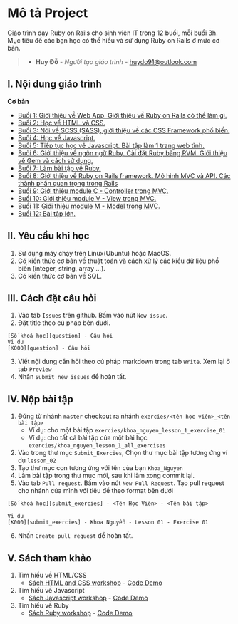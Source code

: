 # Mô tả Project

Giáo trình dạy Ruby on Rails cho sinh viên IT trong 12 buổi, mỗi buổi 3h. Mục tiêu để các bạn học có thể hiểu và sử dụng Ruby on Rails ở mức cơ bản.

> * **Huy Đỗ** - *Người tạo giáo trình* - [huydo91@outlook.com](mailto:huydo91@outlook.com)


## I. Nội dung giáo trình

**Cơ bản**

- [Buổi 1: Giới thiệu về Web App. Giới thiệu về Ruby on Rails có thể làm gì.](./Lessons/Basic/lesson_01/lesson.md)
- [Buổi 2: Học về HTML và CSS.](./Lessons/Basic/lesson_02/lesson.md)
- [Buổi 3: Nói về SCSS (SASS), giới thiệu về các CSS Framework phổ biến.](./Lessons/Basic/lesson_03/lesson.md)
- [Buổi 4: Học về Javascript.](./Lessons/Basic/lesson_04/lesson.md)
- [Buổi 5: Tiếp tục học về Javascript. Bài tập làm 1 trang web tĩnh.](./Lessons/Basic/lesson_05/lesson.md)
- [Buỏi 6: Giới thiệu về ngôn ngữ Ruby. Cài đặt Ruby bằng RVM. Giới thiệu về Gem và cách sử dụng.](./Lessons/Basic/lesson_06/lesson.md)
- [Buổi 7: Làm bài tập về Ruby.](./Lessons/Basic/lesson_07/lesson.md)
- [Buổi 8: Giới thiệu về Ruby on Rails framework. Mô hình MVC và API. Các thành phần quan trọng trong Rails](./Lessons/Basic/lesson_08/lesson.md)
- [Buổi 9: Giới thiệu module C - Controller trong MVC.](./Lessons/Basic/lesson_09/lesson.md)
- [Buổi 10: Giới thiệu module V - View trong MVC.](./Lessons/Basic/lesson_10/lesson.md)
- [Buổi 11: Giới thiệu module M - Model trong MVC.](./Lessons/Basic/lesson_11/lesson.md)
- [Buổi 12: Bài tập lớn.](./Lessons/Basic/lesson_12/lesson.md)


## II. Yêu cầu khi học

1. Sử dụng máy chạy trên Linux(Ubuntu) hoặc MacOS.
2. Có kiến thức cơ bản về thuật toán và cách xử lý các kiểu dữ liệu phổ biến (integer, string, array ...).
3. Có kiến thức cơ bản về SQL.


## III. Cách đặt câu hỏi

1. Vào tab `Issues` trên github. Bấm vào nút `New issue`.
2. Đặt title theo cú pháp bên dưới.
```
[Số khoá học][question] - Câu hỏi
Vi du
[K000][question] - Câu hỏi

```
3. Viết nội dung cần hỏi theo cú pháp markdown trong tab `Write`. Xem lại ở tab `Preview`
4. Nhấn `Submit new issues` để hoàn tất.

## IV. Nộp bài tập

1. Đứng từ nhánh `master` checkout ra nhánh `exercies/<tên học viên>_<tên bài tập>`
    - Ví dụ: cho một bài tập `exercies/khoa_nguyen_lesson_1_exercise_01`
    - Ví dụ: cho tất cả bài tập của một bài học `exercies/khoa_nguyen_lesson_1_all_exercises`
2. Vào trong thư mục `Submit_Exercies`, Chọn thư mục bài tập tương ứng ví dụ `lesson_02`
3. Tạo thư mục con tương ứng với tên của bạn `Khoa_Nguyen`
4. Làm bài tập trong thư mục mới, sau khi làm xong commit lại.
5. Vào tab `Pull request`. Bấm vào nút `New Pull Request`. Tạo pull request cho nhánh của mình với tiêu đề theo format bên dưới
```
[Số khoá học][submit_exercies] - <Tên Học Viên> - <Tên bài tập>

Vi du
[K000][submit_exercies] - Khoa Nguyễn - Lesson 01 - Exercise 01

```
6. Nhấn `Create pull request` để hoàn tất.


## V. Sách tham khảo

1. Tìm hiểu về HTML/CSS
    - [Sách HTML and CSS workshop](./Books/html_css_book/html-css-workshop-interactive-approach.pdf) - [Code Demo](./Books/html_css_book/code_demo.zip)
2. Tìm hiểu về Javascript
    - [Sách Javascript workshop](./Books/javascript/javascript-workshop-interactive-approach.pdf) - [Code Demo](./Books/javascript/code_demo.zip)
2. Tìm hiểu về Ruby
    - [Sách Ruby workshop](./Books/ruby/ruby-workshop-practical-development.pdf) - [Code Demo](./Books/ruby/code_demo.zip)
